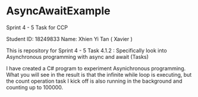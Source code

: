 # AsyncAwaitExample
Sprint 4 - 5 Task for CCP

Student ID: 18249833
Name: Xhien Yi Tan ( Xavier )

This is repository for Sprint 4 - 5
Task 4.1.2 : Specifically look into Asynchronous programming with async and await (Tasks)

I have created a C# program to experiment Asynichronous programming.
What you will see in the result is that the infinite while loop is executing, but the count operation task I kick off is also running in the background and counting up to 100000.
